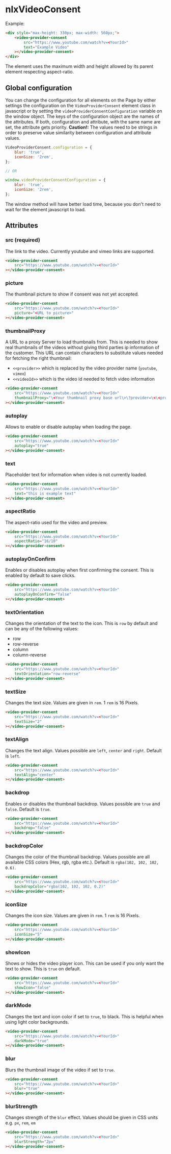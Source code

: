# nlxVideoConsent

Example:

```html
<div style="max-height: 330px; max-width: 560px;">
    <video-provider-consent
        src="https://www.youtube.com/watch?v=<YourId>"
        text="Example Video"
    ></video-provider-consent>
</div>
```

The element uses the maximum width and height allowed by its parent element respecting aspect-ratio.

## Global configuration
You can change the configuration for all elements on the Page by either settings the configuration on the `VideoProviderConsent` element class in javascript or by setting the `videoProviderConsentConfiguration` variable on the window object.
The keys of the configuration object are the names of the attributes. If both, configuration and attribute, with the same name are set, the attribute gets priority.
**Caution!:** The values need to be strings in order to preserve value similarity between configuration and attribute values.

```javascript
VideoProviderConsent.configuration = {
    blur: 'true',
    iconSize: '2rem',
};

// OR

window.videoProviderConsentConfiguration = {
    blur: 'true',
    iconSize: '2rem',
};
```

The window method will have better load time, because you don't need to wait for the element javascript to load.

## Attributes

### src (required)
The link to the video. Currently youtube and vimeo links are supported.

```html
<video-provider-consent
    src="https://www.youtube.com/watch?v=<YourId>"
></video-provider-consent>
```

### picture
The thumbnail picture to show if consent was not yet accepted.

```html
<video-provider-consent
    src="https://www.youtube.com/watch?v=<YourId>"
    picture="<URL to picture>"
></video-provider-consent>
```

### thumbnailProxy
A URL to a proxy Server to load thumbnails from. This is needed to show real thumbnails of the videos without giving third parties ip information of the customer.
This URL can contain characters to substitute values needed for fetching the right thumbnail:
- `<<provider>>` which is replaced by the video provider name (`youtube`, `vimeo`)
- `<<videoId>>` which is the video id needed to fetch video information

```html
<video-provider-consent
    src="https://www.youtube.com/watch?v=<YourId>"
    thumbnailProxy="\<Your thumbnail proxy base url\>\?provider=\<\<provider\>\>\&videoId=\<\<videoId\>\>"
></video-provider-consent>
```

### autoplay
Allows to enable or disable autoplay when loading the page.

```html
<video-provider-consent
    src="https://www.youtube.com/watch?v=<YourId>"
    autoplay="true"
></video-provider-consent>
```

### text
Placeholder text for information when video is not currently loaded.

```html
<video-provider-consent
    src="https://www.youtube.com/watch?v=<YourId>"
    text="this is example text"
></video-provider-consent>
```

### aspectRatio
The aspect-ratio used for the video and preview.

```html
<video-provider-consent
    src="https://www.youtube.com/watch?v=<YourId>"
    aspectRatio="16/10"
></video-provider-consent>
```

### autoplayOnConfirm
Enables or disables autoplay when first confirming the consent. This is enabled by default to save clicks.

```html
<video-provider-consent
    src="https://www.youtube.com/watch?v=<YourId>"
    autoplayOnConfirm="false"
></video-provider-consent>
```

### textOrientation
Changes the orientation of the text to the icon. This is `row` by default and can be any of the following values:
- row
- row-reverse
- column
- column-reverse

```html
<video-provider-consent
    src="https://www.youtube.com/watch?v=<YourId>"
    textOrientation="row-reverse"
></video-provider-consent>
```

### textSize
Changes the text size. Values are given in `rem`. 1 `rem` is 16 Pixels.

```html
<video-provider-consent
    src="https://www.youtube.com/watch?v=<YourId>"
    textSize="2"
></video-provider-consent>
```

### textAlign
Changes the text align. Values possible are `left`, `center` and `right`. Default is `left`.

```html
<video-provider-consent
    src="https://www.youtube.com/watch?v=<YourId>"
    textAlign="center"
></video-provider-consent>
```

### backdrop
Enables or disables the thumbnail backdrop. Values possible are `true` and `false`. Default is `true`.

```html
<video-provider-consent
    src="https://www.youtube.com/watch?v=<YourId>"
    backdrop="false"
></video-provider-consent>
```

### backdropColor
Changes the color of the thumbnail backdrop. Values possible are all available CSS colors (Hex, rgb, rgba etc.). Default is `rgba(102, 102, 102, 0.6)`.

```html
<video-provider-consent
    src="https://www.youtube.com/watch?v=<YourId>"
    backdropColor="rgba(102, 102, 102, 0.2)"
></video-provider-consent>
```

### iconSize
Changes the icon size. Values are given in `rem`. 1 `rem` is 16 Pixels.

```html
<video-provider-consent
    src="https://www.youtube.com/watch?v=<YourId>"
    iconSize="5"
></video-provider-consent>
```

### showIcon
Shows or hides the video player icon. This can be used if you only want the text to show. This is `true` on default.

```html
<video-provider-consent
    src="https://www.youtube.com/watch?v=<YourId>"
    showIcon="false"
></video-provider-consent>
```

### darkMode
Changes the text and icon color if set to `true`, to black. This is helpful when using light color backgrounds.

```html
<video-provider-consent
    src="https://www.youtube.com/watch?v=<YourId>"
    darkMode="true"
></video-provider-consent>
```

### blur
Blurs the thumbnail image of the video if set to `true`.

```html
<video-provider-consent
    src="https://www.youtube.com/watch?v=<YourId>"
    blur="true"
></video-provider-consent>
```


### blurStrength
Changes strength of the `blur` effect. Values should be given in CSS units e.g. `px`, `rem`, `em` 

```html
<video-provider-consent
    src="https://www.youtube.com/watch?v=<YourId>"
    blurStrength="2px"
></video-provider-consent>
```
